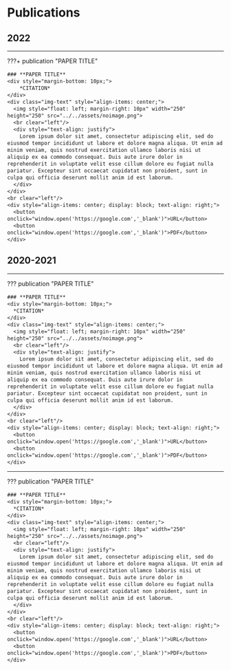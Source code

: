 <style>
  :root {
    --contact-icon-color: black;
    --contact-icon-background-color: #FAF8E3;
  }
  [data-md-color-scheme="slate"] {
    --contact-icon-color: black;
    --contact-icon-background-color: rgb(250, 248, 227, 0.7);
  }
  button {
      background-color: var(--contact-icon-background-color);
      border: none;
      color: var(--contact-icon-color);
      border-color: #C32406;
      padding: 10px 20px;
      text-align: center;
      text-decoration: none;
      display: inline-block;
      font-weight: bold;
      border-radius: 8px;
      margin-right: 5px;
  }
  button:hover {
      background-color: #555555; /* Dark grey */
  }
  .img-text {
    display: flex;
  }
  @media screen and (max-width: 600px) {
    .img-text {
      flex-direction: column;
    }
  }
</style>

# Publications

## **2022**

---

???+ publication "PAPER TITLE"

    ### **PAPER TITLE**
    <div style="margin-bottom: 10px;">
        *CITATION*
    </div>
    <div class="img-text" style="align-items: center;">
      <img style="float: left; margin-right: 10px" width="250" height="250" src="../../assets/noimage.png">
      <br clear="left"/>
      <div style="text-align: justify">
        Lorem ipsum dolor sit amet, consectetur adipiscing elit, sed do eiusmod tempor incididunt ut labore et dolore magna aliqua. Ut enim ad minim veniam, quis nostrud exercitation ullamco laboris nisi ut aliquip ex ea commodo consequat. Duis aute irure dolor in reprehenderit in voluptate velit esse cillum dolore eu fugiat nulla pariatur. Excepteur sint occaecat cupidatat non proident, sunt in culpa qui officia deserunt mollit anim id est laborum.
      </div>
    </div>
    <br clear="left"/>
    <div style="align-items: center; display: block; text-align: right;">
      <button onclick="window.open('https://google.com','_blank')">URL</button>
      <button onclick="window.open('https://google.com','_blank')">PDF</button>
    </div>

## **2020-2021**

---

??? publication "PAPER TITLE"

    ### **PAPER TITLE**
    <div style="margin-bottom: 10px;">
      *CITATION*
    </div>
    <div class="img-text" style="align-items: center;">
      <img style="float: left; margin-right: 10px" width="250" height="250" src="../../assets/noimage.png">
      <br clear="left"/>
      <div style="text-align: justify">
        Lorem ipsum dolor sit amet, consectetur adipiscing elit, sed do eiusmod tempor incididunt ut labore et dolore magna aliqua. Ut enim ad minim veniam, quis nostrud exercitation ullamco laboris nisi ut aliquip ex ea commodo consequat. Duis aute irure dolor in reprehenderit in voluptate velit esse cillum dolore eu fugiat nulla pariatur. Excepteur sint occaecat cupidatat non proident, sunt in culpa qui officia deserunt mollit anim id est laborum.
      </div>
    </div>
    <br clear="left"/>
    <div style="align-items: center; display: block; text-align: right;">
      <button onclick="window.open('https://google.com','_blank')">URL</button>
      <button onclick="window.open('https://google.com','_blank')">PDF</button>
    </div>

---

??? publication "PAPER TITLE"

    ### **PAPER TITLE**
    <div style="margin-bottom: 10px;">
      *CITATION*
    </div>
    <div class="img-text" style="align-items: center;">
      <img style="float: left; margin-right: 10px" width="250" height="250" src="../../assets/noimage.png">
      <br clear="left"/>
      <div style="text-align: justify">
        Lorem ipsum dolor sit amet, consectetur adipiscing elit, sed do eiusmod tempor incididunt ut labore et dolore magna aliqua. Ut enim ad minim veniam, quis nostrud exercitation ullamco laboris nisi ut aliquip ex ea commodo consequat. Duis aute irure dolor in reprehenderit in voluptate velit esse cillum dolore eu fugiat nulla pariatur. Excepteur sint occaecat cupidatat non proident, sunt in culpa qui officia deserunt mollit anim id est laborum.
      </div>
    </div>
    <br clear="left"/>
    <div style="align-items: center; display: block; text-align: right;">
      <button onclick="window.open('https://google.com','_blank')">URL</button>
      <button onclick="window.open('https://google.com','_blank')">PDF</button>
    </div>

